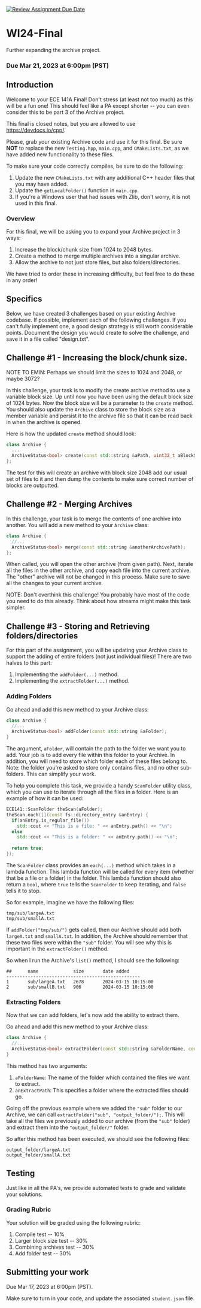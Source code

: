 [![Review Assignment Due Date](https://classroom.github.com/assets/deadline-readme-button-24ddc0f5d75046c5622901739e7c5dd533143b0c8e959d652212380cedb1ea36.svg)](https://classroom.github.com/a/aTyhvTsR)
# WI24-Final

Further expanding the archive project.

### Due Mar 21, 2023 at 6:00pm (PST)

## Introduction

Welcome to your ECE 141A Final! Don't stress (at least not too much) as this will be a fun one!
This should feel like a PA except shorter -- you can even consider this to be part 3 of the Archive
project.

This final is closed notes, but you are allowed to use https://devdocs.io/cpp/.

Please, grab your existing Archive code and use it for this final. Be sure **NOT** to replace the new
`Testing.hpp`, `main.cpp`, and `CMakeLists.txt`, as we have added new functionality to these files.

To make sure your code correctly compiles, be sure to do the following:

1. Update the new `CMakeLists.txt` with any additional C++ header files that you may have added.
2. Update the `getLocalFolder()` function in `main.cpp`.
3. If you're a Windows user that had issues with Zlib, don't worry, it is not used in this final.

### Overview
For this final, we will be asking you to expand your Archive project in 3 ways:
1. Increase the block/chunk size from 1024 to 2048 bytes.
2. Create a method to merge multiple archives into a singular archive.
3. Allow the archive to not just store files, but also folders/directories.

We have tried to order these in increasing difficulty, but feel free to do these in any order!

## Specifics

Below, we have created 3 challenges based on your existing Archive codebase. If possible, implement each of the following challenges. If you can't fully implement one, a good design strategy is still worth considerable points.  Document the design you would create to solve the challenge, and save it in a file called "design.txt".

## Challenge #1 - Increasing the block/chunk size.

NOTE TO EMIN: Perhaps we should limit the sizes to 1024 and 2048, or maybe 3072?

In this challenge, your task is to modify the create archive method to use a variable block size. Up until now you have
been using the default block size of 1024 bytes. Now the block size will be a parameter to the `create` method. You should
also update the `Archive` class to store the block size as a member variable and persist it to the archive file so that
it can be read back in when the archive is opened.

Here is how the updated `create` method should look:
```cpp
class Archive {
  ...
  ArchiveStatus<bool> create(const std::string &aPath, uint32_t aBlockSize);
};
```

The test for this will create an archive with block size 2048 add our usual set of files to it and then dump the contents
to make sure correct number of blocks are outputted.


## Challenge #2 - Merging Archives
In this challenge, your task is to merge the contents of one archive into another. You will add a new method to your `Archive` class:

```cpp
class Archive {
  //...
  ArchiveStatus<bool> merge(const std::string &anotherArchivePath);
};
```

When called, you will open the other archive (from given path). Next, iterate all the files in the other archive, and copy each file into the current archive. The "other" archive will not be changed in this process.  Make sure to save all the changes to your current archive.

NOTE: Don't overthink this challenge!  You probably have most of the code you need to do this already. Think about how streams might make this task simpler.

## Challenge #3 - Storing and Retrieving folders/directories

For this part of the assignment, you will be updating your Archive class to support the adding
of entire folders (not just individual files)! There are two halves to this part:

1. Implementing the `addFolder(...)` method.
2. Implementing the `extractFolder(...)` method.

### Adding Folders

Go ahead and add this new method to your Archive class:

```cpp
class Archive {
  //...
  ArchiveStatus<bool> addFolder(const std::string &aFolder);
}
```

The argument, `aFolder`, will contain the path to the folder we want you to add.
Your job is to add every file within this folder to your Archive. In addition, you
will need to store which folder each of these files belong to.  Note: the folder you're asked to store only contains files, and no other sub-folders. This can simplify your work.

To help you complete this task, we provide a handy `ScanFolder` utility class,
which you can use to iterate through all the files in a folder.
Here is an example of how it can be used:

```cpp
ECE141::ScanFolder theScan(aFolder);
theScan.each([](const fs::directory_entry &anEntry) {
  if(anEntry.is_regular_file()) 
    std::cout << "This is a file: " << anEntry.path() << "\n";
  else
    std::cout << "This is a folder: " << anEntry.path() << "\n";
  
  return true;
});
```

The `ScanFolder` class provides an `each(...)` method which takes in a lambda function.
This lambda function will be called for every item (whether that be a file or a folder) in
the folder. This lambda function should also return a `bool`, where `true` tells the
`ScanFolder` to keep iterating, and `false` tells it to stop.

So for example, imagine we have the following files:
```
tmp/sub/largeA.txt
tmp/sub/smallA.txt
```

If `addFolder("tmp/sub/")` gets called, then our Archive should add both `largeA.txt`
and `smallA.txt`. In addition, the Archive should remember that these two files were within
the `"sub"` folder. You will see why this is important in the `extractFolder()` method.

So when I run the Archive's `list()` method, I should see the following:

```
##      name             size       date added
--------------------------------------------------
1       sub/largeA.txt   2678       2024-03-15 10:15:00
2       sub/smallB.txt   906        2024-03-15 10:15:00
```

### Extracting Folders

Now that we can add folders, let's now add the ability to extract them.

Go ahead and add this new method to your Archive class:

```cpp
class Archive {
  //...
  ArchiveStatus<bool> extractFolder(const std::string &aFolderName, const std::string &anExtractPath);
}
```

This method has two arguments:
1. `aFolderName`: The name of the folder which contained the files we want to extract.
2. `anExtractPath`: This specifies a folder where the extracted files should go.

Going off the previous example where we added the `"sub"` folder to our Archive, we can call
`extractFolder("sub", "output_folder/");`. This will take all the files we previously added
to our archive (from the `"sub"` folder) and extract them into the `"output_folder/"` folder.

So after this method has been executed, we should see the following files:
```
output_folder/largeA.txt
output_folder/smallA.txt
```

## Testing
Just like in all the PA's, we provide automated tests to grade and validate your solutions.

### Grading Rubric
Your solution will be graded using the following rubric:

1. Compile test -- 10%
2. Larger block size test -- 30%
3. Combining archives test -- 30%
4. Add folder test -- 30%

## Submitting your work

Due Mar 17, 2023 at 6:00pm (PST).

Make sure to turn in your code, and update the associated `student.json` file.
